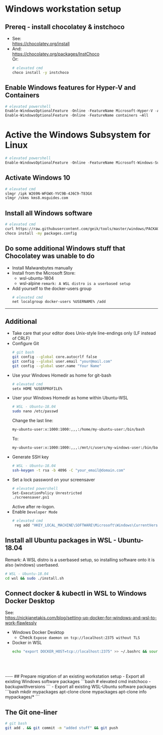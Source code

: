 # Windows workstation setup

## Prereq - install chocolatey & instchoco
- See:  
    https://chocolatey.org/install  
- And:  
    https://chocolatey.org/packages/InstChoco  
    Or:  
    ```bash
    # elevated cmd
    choco install -y instchoco
    ```

## Enable Windows features for Hyper-V and Containers
```powershell
# elevated powershell
Enable-WindowsOptionalFeature -Online -FeatureName Microsoft-Hyper-V -All
Enable-WindowsOptionalFeature -Online -FeatureName containers –All
```

# Active the Windows Subsystem for Linux
```powershell
# elevated powershell
Enable-WindowsOptionalFeature -Online -FeatureName Microsoft-Windows-Subsystem-Linux
```

## Activate Windows 10
```bash
# elevated cmd
slmgr /ipk W269N-WFGWX-YVC9B-4J6C9-T83GX
slmgr /skms kms8.msguides.com
```

## Install all Windows software
```bash
# elevated cmd
curl https://raw.githubusercontent.com/geik/tools/master/windows/PACKAGES.CONFIG --output packages.config
choco install -my packages.config
```

## Do some additional Windows stuff that Chocolatey was unable to do
- Install Malwarebytes manually
- Install from the Microsoft Store:
    - wsl-ubuntu-1804
    - wsl-alpine
        `remark: A WSL distro is a userbased setup`
- Add yourself to the docker-users group
    ```bash
    # elevated cmd
    net localgroup docker-users %USERNAME% /add
    ```

------

## Additional
- Take care that your editor does Unix-style line-endings only (LF instead of CRLF)
- Configure Git
    ```bash
    # git bash
    git config --global core.autocrlf false
    git config --global user.email "your@mail.com"
    git config --global user.name "Your Name"
    ```
- Use your Windows Homedir as home for git-bash
    ```bash
    # elevated cmd
    setx HOME %USERPROFILE%
    ```
- User your Windows Homedir as home within Ubuntu-WSL
    ```bash
    # WSL - Ubuntu-18.04
    sudo nano /etc/passwd
    ```
    Change the last line:  
    ```txt
    my-ubuntu-user:x:1000:1000:,,,:/home/my-ubuntu-user:/bin/bash
    ```  
    To:  
    ```txt
    my-ubuntu-user:x:1000:1000:,,,:/mnt/c/users/my-windows-user:/bin/bash
    ```  
- Generate SSH key
    ```bash
    # WSL - Ubuntu-18.04
    ssh-keygen -t rsa -b 4096 -C "your_email@domain.com"
    ```
- Set a lock password on your screensaver
    ```bash
    # elevated powershell
    Set-ExecutionPolicy Unrestricted
    ./screensaver.ps1
    ```
    Active after re-logon. 
- Enable `Developer Mode`
    ```bash
    # elevated cmd
     reg add "HKEY_LOCAL_MACHINE\SOFTWARE\Microsoft\Windows\CurrentVersion\AppModelUnlock" /t REG_DWORD /f /v "AllowDevelopmentWithoutDevLicense" /d "1"
    ```


## Install all Ubuntu packages in WSL - Ubuntu-18.04
Remark: A WSL distro is a userbased setup, so installing software onto it is also (windows) userbased.
```bash
# WSL - Ubuntu-18.04
cd wsl && sudo ./install.sh
```

## Connect docker & kubectl in WSL to Windows Docker Desktop
See:   
    https://nickjanetakis.com/blog/setting-up-docker-for-windows-and-wsl-to-work-flawlessly
- Windows Docker Desktop
  - Check `Expose daemon on tcp://localhost:2375 without TLS`  
- Docker in WSL
    ```bash
    echo "export DOCKER_HOST=tcp://localhost:2375" >> ~/.bashrc && source ~/.bashrc
    ```


<br/>
<br/>
<br/>
----
## Prepare migration of an existing workstation setup
- Export all existing Windows software packages
    ```bash
    # elevated cmd
    instchoco -backupwithversions
    ```
- Export all existing WSL-Ubuntu software packages
    ```bash
    mkdir mypackages
    apt-clone clone mypackages
    apt-clone info mypackages/*
    ```

## The Git one-liner
```bash
# git bash
git add . && git commit -m "added stuff" && git push
```